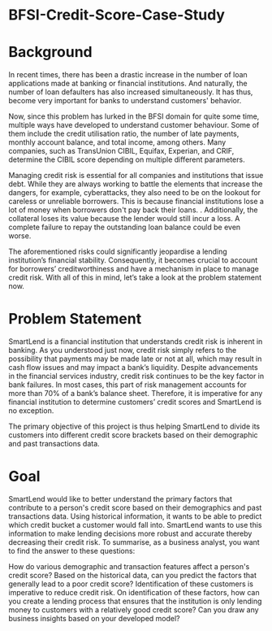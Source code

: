 # BFSI-Credit-Score-Case-Study
# Background
In recent times, there has been a drastic increase in the number of loan applications made at banking or financial institutions. And naturally, the number of loan defaulters has also increased simultaneously. It has thus, become very important for banks to understand customers' behavior. 

 

Now, since this problem has lurked in the BFSI domain for quite some time, multiple ways have developed to understand customer behaviour. Some of them include the credit utilisation ratio, the number of late payments, monthly account balance, and total income, among others. Many companies, such as TransUnion CIBIL, Equifax, Experian, and CRIF, determine the CIBIL score depending on multiple different parameters. 

 

Managing credit risk is essential for all companies and institutions that issue debt. While they are always working to battle the elements that increase the dangers, for example, cyberattacks, they also need to be on the lookout for careless or unreliable borrowers. This is because financial institutions lose a lot of money when borrowers don't pay back their loans. . Additionally, the collateral loses its value because the lender would still incur a loss. A complete failure to repay the outstanding loan balance could be even worse.

 

The aforementioned risks could significantly jeopardise a lending institution’s financial stability. Consequently, it becomes crucial to account for borrowers’ creditworthiness and have a mechanism in place to manage credit risk. With all of this in mind, let’s take a look at the problem statement now.

 

# Problem Statement
SmartLend is a financial institution that understands credit risk is inherent in banking. As you understood just now, credit risk simply refers to the possibility that payments may be made late or not at all, which may result in cash flow issues and may impact a bank’s liquidity. Despite advancements in the financial services industry, credit risk continues to be the key factor in bank failures. In most cases, this part of risk management accounts for more than 70% of a bank’s balance sheet. Therefore, it is imperative for any financial institution to determine customers’ credit scores and SmartLend is no exception.

 

The primary objective of this project is thus helping SmartLend to divide its customers into different credit score brackets based on their demographic and past transactions data.

 

# Goal
SmartLend would like to better understand the primary factors that contribute to a person's credit score based on their demographics and past transactions data.
Using historical information, it wants to be able to predict which credit bucket a customer would fall into.
SmartLend wants to use this information to make lending decisions more robust and accurate thereby decreasing their credit risk.
To summarise, as a business analyst, you want to find the answer to these questions:

How do various demographic and transaction features affect a person's credit score?
Based on the historical data, can you predict the factors that generally lead to a poor credit score? Identification of these customers is imperative to reduce credit risk.
On identification of these factors, how can you create a lending process that ensures that the institution is only lending money to customers with a relatively good credit score? 
Can you draw any business insights based on your developed model?
